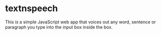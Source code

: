 # textnspeech
This is a simple JavaScript web app that voices out any word, sentence or paragraph you type into the input box inside the box. 
